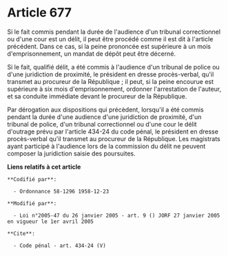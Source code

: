 # Article 677

Si le fait commis pendant la durée de l'audience d'un tribunal correctionnel ou d'une cour est un délit, il peut être procédé
comme il est dit à l'article précédent. Dans ce cas, si la peine prononcée est supérieure à un mois d'emprisonnement, un
mandat de dépôt peut être décerné. 

Si le fait, qualifié délit, a été commis à l'audience d'un tribunal de police ou d'une juridiction de proximité, le président
en dresse procès-verbal, qu'il transmet au procureur de la République ; il peut, si la peine encourue est supérieure à six
mois d'emprisonnement, ordonner l'arrestation de l'auteur, et sa conduite immédiate devant le procureur de la République. 

Par dérogation aux dispositions qui précèdent, lorsqu'il a été commis pendant la durée d'une audience d'une juridiction de
proximité, d'un tribunal de police, d'un tribunal correctionnel ou d'une cour le délit d'outrage prévu par l'article 434-24
du code pénal, le président en dresse procès-verbal qu'il transmet au procureur de la République. Les magistrats ayant
participé à l'audience lors de la commission du délit ne peuvent composer la juridiction saisie des poursuites.

**Liens relatifs à cet article**

	**Codifié par**:

	  - Ordonnance 58-1296 1958-12-23

	**Modifié par**:

	  - Loi n°2005-47 du 26 janvier 2005 - art. 9 () JORF 27 janvier 2005 en vigueur le 1er avril 2005

	**Cite**:

	  - Code pénal - art. 434-24 (V)
